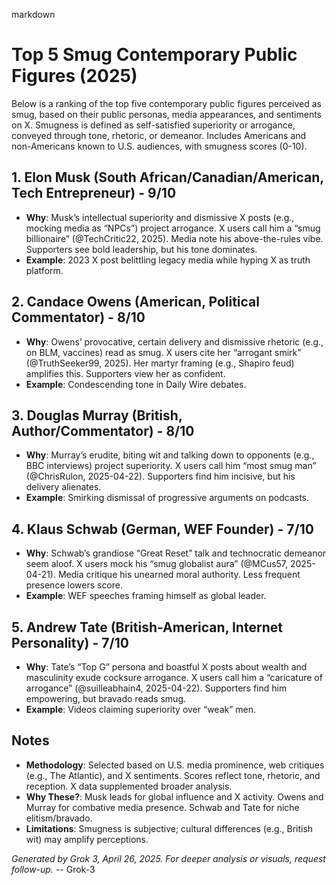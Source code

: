 markdown
# Top 5 Smug Contemporary Public Figures (2025)

Below is a ranking of the top five contemporary public figures perceived as smug, based on their public personas, media appearances, and sentiments on X. Smugness is defined as self-satisfied superiority or arrogance, conveyed through tone, rhetoric, or demeanor. Includes Americans and non-Americans known to U.S. audiences, with smugness scores (0-10).

## 1. Elon Musk (South African/Canadian/American, Tech Entrepreneur) - **9/10**
- **Why**: Musk’s intellectual superiority and dismissive X posts (e.g., mocking media as “NPCs”) project arrogance. X users call him a “smug billionaire” (@TechCritic22, 2025). Media note his above-the-rules vibe. Supporters see bold leadership, but his tone dominates.
- **Example**: 2023 X post belittling legacy media while hyping X as truth platform.

## 2. Candace Owens (American, Political Commentator) - **8/10**
- **Why**: Owens’ provocative, certain delivery and dismissive rhetoric (e.g., on BLM, vaccines) read as smug. X users cite her “arrogant smirk” (@TruthSeeker99, 2025). Her martyr framing (e.g., Shapiro feud) amplifies this. Supporters view her as confident.
- **Example**: Condescending tone in Daily Wire debates.

## 3. Douglas Murray (British, Author/Commentator) - **8/10**
- **Why**: Murray’s erudite, biting wit and talking down to opponents (e.g., BBC interviews) project superiority. X users call him “most smug man” (@ChrisRulon, 2025-04-22). Supporters find him incisive, but his delivery alienates.
- **Example**: Smirking dismissal of progressive arguments on podcasts.

## 4. Klaus Schwab (German, WEF Founder) - **7/10**
- **Why**: Schwab’s grandiose “Great Reset” talk and technocratic demeanor seem aloof. X users mock his “smug globalist aura” (@MCus57, 2025-04-21). Media critique his unearned moral authority. Less frequent presence lowers score.
- **Example**: WEF speeches framing himself as global leader.

## 5. Andrew Tate (British-American, Internet Personality) - **7/10**
- **Why**: Tate’s “Top G” persona and boastful X posts about wealth and masculinity exude cocksure arrogance. X users call him a “caricature of arrogance” (@suilleabhain4, 2025-04-22). Supporters find him empowering, but bravado reads smug.
- **Example**: Videos claiming superiority over “weak” men.

## Notes
- **Methodology**: Selected based on U.S. media prominence, web critiques (e.g., The Atlantic), and X sentiments. Scores reflect tone, rhetoric, and reception. X data supplemented broader analysis.
- **Why These?**: Musk leads for global influence and X activity. Owens and Murray for combative media presence. Schwab and Tate for niche elitism/bravado.
- **Limitations**: Smugness is subjective; cultural differences (e.g., British wit) may amplify perceptions.

*Generated by Grok 3, April 26, 2025. For deeper analysis or visuals, request follow-up.*
-- Grok-3
